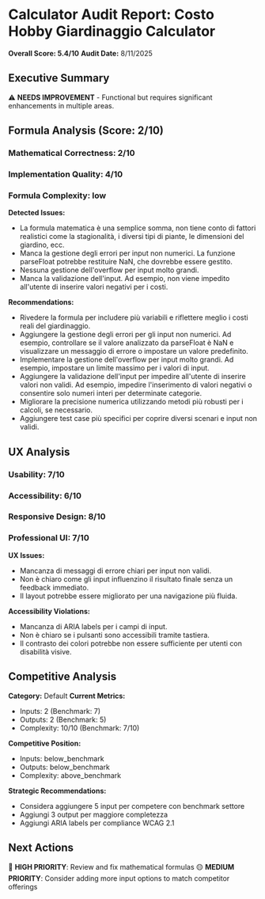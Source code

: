# Calculator Audit Report: Costo Hobby Giardinaggio Calculator

**Overall Score: 5.4/10**
**Audit Date:** 8/11/2025

## Executive Summary

⚠️ **NEEDS IMPROVEMENT** - Functional but requires significant enhancements in multiple areas.

## Formula Analysis (Score: 2/10)

### Mathematical Correctness: 2/10
### Implementation Quality: 4/10
### Formula Complexity: low

**Detected Issues:**
- La formula matematica è una semplice somma, non tiene conto di fattori realistici come la stagionalità, i diversi tipi di piante, le dimensioni del giardino, ecc.
- Manca la gestione degli errori per input non numerici. La funzione parseFloat potrebbe restituire NaN, che dovrebbe essere gestito.
- Nessuna gestione dell'overflow per input molto grandi.
- Manca la validazione dell'input. Ad esempio, non viene impedito all'utente di inserire valori negativi per i costi.

**Recommendations:**
- Rivedere la formula per includere più variabili e riflettere meglio i costi reali del giardinaggio.
- Aggiungere la gestione degli errori per gli input non numerici. Ad esempio, controllare se il valore analizzato da parseFloat è NaN e visualizzare un messaggio di errore o impostare un valore predefinito.
- Implementare la gestione dell'overflow per input molto grandi. Ad esempio, impostare un limite massimo per i valori di input.
- Aggiungere la validazione dell'input per impedire all'utente di inserire valori non validi. Ad esempio, impedire l'inserimento di valori negativi o consentire solo numeri interi per determinate categorie.
- Migliorare la precisione numerica utilizzando metodi più robusti per i calcoli, se necessario.
- Aggiungere test case più specifici per coprire diversi scenari e input non validi.

## UX Analysis

### Usability: 7/10
### Accessibility: 6/10  
### Responsive Design: 8/10
### Professional UI: 7/10

**UX Issues:**
- Mancanza di messaggi di errore chiari per input non validi.
- Non è chiaro come gli input influenzino il risultato finale senza un feedback immediato.
- Il layout potrebbe essere migliorato per una navigazione più fluida.

**Accessibility Violations:**
- Mancanza di ARIA labels per i campi di input.
- Non è chiaro se i pulsanti sono accessibili tramite tastiera.
- Il contrasto dei colori potrebbe non essere sufficiente per utenti con disabilità visive.

## Competitive Analysis

**Category:** Default
**Current Metrics:**
- Inputs: 2 (Benchmark: 7)
- Outputs: 2 (Benchmark: 5)
- Complexity: 10/10 (Benchmark: 7/10)

**Competitive Position:**
- Inputs: below_benchmark
- Outputs: below_benchmark  
- Complexity: above_benchmark

**Strategic Recommendations:**
- Considera aggiungere 5 input per competere con benchmark settore
- Aggiungi 3 output per maggiore completezza
- Aggiungi ARIA labels per compliance WCAG 2.1

## Next Actions

🔴 **HIGH PRIORITY**: Review and fix mathematical formulas
🟡 **MEDIUM PRIORITY**: Consider adding more input options to match competitor offerings
